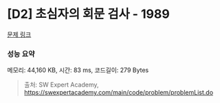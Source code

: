 # [D2] 초심자의 회문 검사 - 1989 

[문제 링크](https://swexpertacademy.com/main/code/problem/problemDetail.do?contestProbId=AV5PyTLqAf4DFAUq) 

### 성능 요약

메모리: 44,160 KB, 시간: 83 ms, 코드길이: 279 Bytes



> 출처: SW Expert Academy, https://swexpertacademy.com/main/code/problem/problemList.do